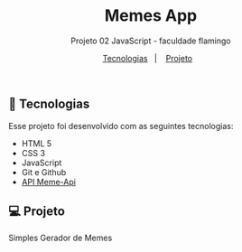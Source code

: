 <h1 align="center"> Memes App </h1>

<p align="center">
Projeto 02 JavaScript - faculdade flamingo
</p>

<p align="center">
  <a href="#-tecnologias">Tecnologias</a>&nbsp;&nbsp;&nbsp;|&nbsp;&nbsp;&nbsp;
  <a href="#-projeto">Projeto</a>&nbsp;&nbsp;&nbsp;
</p>

<br>


## 🚀 Tecnologias

Esse projeto foi desenvolvido com as seguintes tecnologias:

- HTML 5
- CSS 3
- JavaScript
- Git e Github
- [API Meme-Api](https://github.com/D3vd/Meme_Api)

## 💻 Projeto

Simples Gerador de Memes
